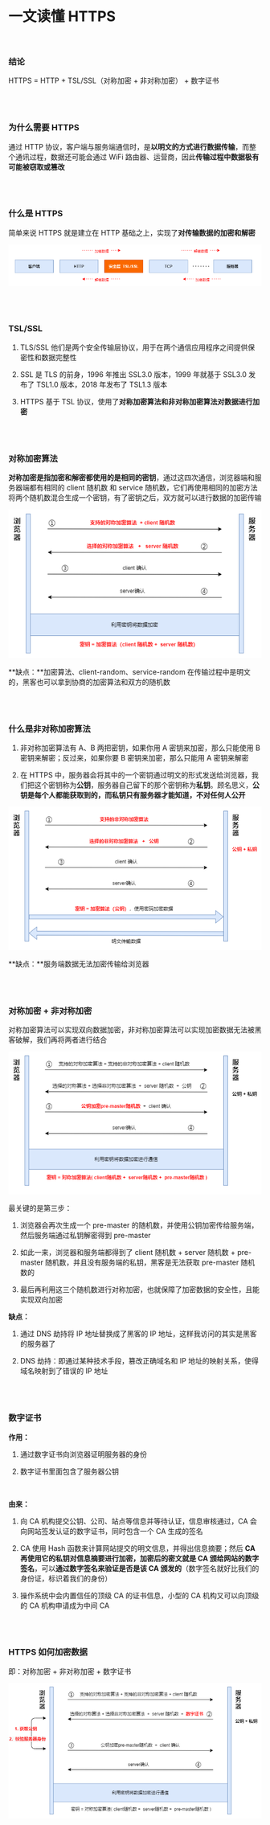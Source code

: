 # 一文读懂 HTTPS

</br>

### 结论

HTTPS = HTTP + TSL/SSL（对称加密 + 非对称加密） + 数字证书

</br>
</br>

### 为什么需要 HTTPS

通过 HTTP 协议，客户端与服务端通信时，是**以明文的方式进行数据传输**，而整个通讯过程，数据还可能会通过 WiFi 路由器、运营商，因此**传输过程中数据极有可能被窃取或篡改**

</br>
</br>

### 什么是 HTTPS

简单来说 HTTPS 就是建立在 HTTP 基础之上，实现了**对传输数据的加密和解密**

![https简易流程图](./img/https.png)

</br>
</br>

### TSL/SSL

1. TLS/SSL 他们是两个安全传输层协议，用于在两个通信应用程序之间提供保密性和数据完整性

2. SSL 是 TLS 的前身，1996 年推出 SSL3.0 版本，1999 年就基于 SSL3.0 发布了 TSL1.0 版本，2018 年发布了 TSL1.3 版本

3. HTTPS 基于 TSL 协议，使用了**对称加密算法和非对称加密算法对数据进行加密**

</br>
</br>

### 对称加密算法

**对称加密是指加密和解密都使用的是相同的密钥**，通过这四次通信，浏览器端和服务器端都有相同的 client 随机数 和 service 随机数，它们再使用相同的加密方法将两个随机数混合生成一个密钥，有了密钥之后，双方就可以进行数据的加密传输

![对称加密简易流程图](./img/symmetric-encryption.png)

**缺点：**加密算法、client-random、service-random 在传输过程中是明文的，黑客也可以拿到协商的加密算法和双方的随机数

</br>
</br>

### 什么是非对称加密算法

1. 非对称加密算法有 A、B 两把密钥，如果你用 A 密钥来加密，那么只能使用 B 密钥来解密；反过来，如果你要 B 密钥来加密，那么只能用 A 密钥来解密

2. 在 HTTPS 中，服务器会将其中的一个密钥通过明文的形式发送给浏览器，我们把这个密钥称为**公钥**，服务器自己留下的那个密钥称为**私钥**。顾名思义，**公钥是每个人都能获取到的，而私钥只有服务器才能知道，不对任何人公开**

![image](./img/asymmetric-algorithm.png)

**缺点：**服务端数据无法加密传输给浏览器

</br>
</br>

### 对称加密 + 非对称加密

对称加密算法可以实现双向数据加密，非对称加密算法可以实现加密数据无法被黑客破解，我们再将两者进行结合

![对称加密 + 非对称加密](./img/multiple.png)

最关键的是第三步：

1. 浏览器会再次生成一个 pre-master 的随机数，并使用公钥加密传给服务端，然后服务端通过私钥解密得到 pre-master

2. 如此一来，浏览器和服务端都得到了 client 随机数 + server 随机数 + pre-master 随机数，并且没有服务端的私钥，黑客是无法获取 pre-master 随机数的

3. 最后再利用这三个随机数进行对称加密，也就保障了加密数据的安全性，且能实现双向加密

**缺点：**

1. 通过 DNS 劫持将 IP 地址替换成了黑客的 IP 地址，这样我访问的其实是黑客的服务器了

2. DNS 劫持：即通过某种技术手段，篡改正确域名和 IP 地址的映射关系，使得域名映射到了错误的 IP 地址

</br>
</br>

### 数字证书

**作用：**

1. 通过数字证书向浏览器证明服务器的身份

2. 数字证书里面包含了服务器公钥

</br>

**由来：**

1. 向 CA 机构提交公钥、公司、站点等信息并等待认证，信息审核通过，CA 会向网站签发认证的数字证书，同时包含一个 CA 生成的签名

2. CA 使用 Hash 函数来计算网站提交的明文信息，并得出信息摘要；然后 **CA 再使用它的私钥对信息摘要进行加密，加密后的密文就是 CA 颁给网站的数字签名**，可以**通过数字签名来验证是否是该 CA 颁发的**（数字签名就好比我们的身份证，标识着我们的身份）

3. 操作系统中会内置信任的顶级 CA 的证书信息，小型的 CA 机构又可以向顶级的 CA 机构申请成为中间 CA

</br>
</br>

### HTTPS 如何加密数据

即：对称加密 + 非对称加密 + 数字证书

![HTTPS最终版本](./img/result.png)

</br>
</br>
